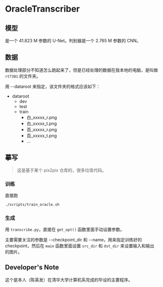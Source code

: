 # OracleTranscriber

## 模型

是一个 41.823 M 参数的 U-Net。判别器是一个 2.765 M 参数的 CNN。

## 数据

数据处理部分不知道怎么跑起来了，但是已经处理的数据在我本地的电脑，是叫做 `rt7381` 的文件夹。

用 --dataroot 来指定，该文件夹的格式应该如下：

- dataroot
    - dev
    - test
    - train
        - 白_xxxxx_r.png
        - 白_xxxxx_t.png
        - 百_xxxxx_r.png
        - 百_xxxxx_t.png
        - ...

## 摹写

> 这是基于某个 pix2pix 仓库的，很多垃圾代码。

### 训练

直接跑

```bash
./scripts/train_oracle.sh
```

### 生成

用 `transcribe.py`，直接在 `get_opt()` 函数里面手动设置参数。

主要需要关注的参数是 --checkpoint_dir 和 --name，用来指定训练好的 checkpoint，然后在 `main` 函数里面设置 `src_dir` 和 `dst_dir` 来设置输入和输出的图片。

## Developer's Note

这个是本人（陈英发）在清华大学计算机系完成的毕设的主要程序。

